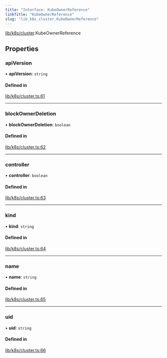 ```yaml
---
title: "Interface: KubeOwnerReference"
linkTitle: "KubeOwnerReference"
slug: "lib_k8s_cluster.KubeOwnerReference"
---
```


[lib/k8s/cluster](../modules/lib_k8s_cluster.md).KubeOwnerReference

## Properties

### apiVersion

• **apiVersion**: `string`

#### Defined in

[lib/k8s/cluster.ts:61](https://github.com/headlamp-k8s/headlamp/blob/a8b3c4c6/frontend/src/lib/k8s/cluster.ts#L61)

___

### blockOwnerDeletion

• **blockOwnerDeletion**: `boolean`

#### Defined in

[lib/k8s/cluster.ts:62](https://github.com/headlamp-k8s/headlamp/blob/a8b3c4c6/frontend/src/lib/k8s/cluster.ts#L62)

___

### controller

• **controller**: `boolean`

#### Defined in

[lib/k8s/cluster.ts:63](https://github.com/headlamp-k8s/headlamp/blob/a8b3c4c6/frontend/src/lib/k8s/cluster.ts#L63)

___

### kind

• **kind**: `string`

#### Defined in

[lib/k8s/cluster.ts:64](https://github.com/headlamp-k8s/headlamp/blob/a8b3c4c6/frontend/src/lib/k8s/cluster.ts#L64)

___

### name

• **name**: `string`

#### Defined in

[lib/k8s/cluster.ts:65](https://github.com/headlamp-k8s/headlamp/blob/a8b3c4c6/frontend/src/lib/k8s/cluster.ts#L65)

___

### uid

• **uid**: `string`

#### Defined in

[lib/k8s/cluster.ts:66](https://github.com/headlamp-k8s/headlamp/blob/a8b3c4c6/frontend/src/lib/k8s/cluster.ts#L66)
